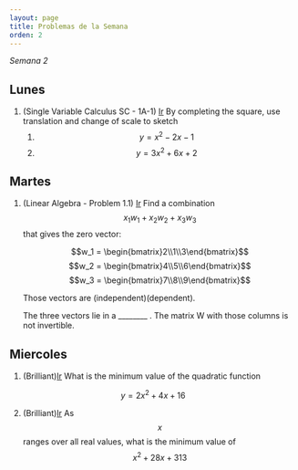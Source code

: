 ```yaml
---
layout: page
title: Problemas de la Semana
orden: 2
---
```


*Semana 2*

## Lunes

1. (Single Variable Calculus SC - 1A-1) [Ir](https://ocw.mit.edu/courses/mathematics/18-01sc-single-variable-calculus-fall-2010/1.-differentiation/part-a-definition-and-basic-rules/problem-set-1/MIT18_01SC_pset1prb.pdf) By completing the square, use translation and change of scale to sketch
   1. $$y = x^2  - 2x - 1$$
   2. $$y = 3x^2 + 6x + 2$$

## Martes

1. (Linear Algebra - Problem 1.1) [Ir](https://ocw.mit.edu/courses/mathematics/18-06sc-linear-algebra-fall-2011/ax-b-and-the-four-subspaces/the-geometry-of-linear-equations/MIT18_06SCF11_Ses1.1prob.pdf) Find a combination $$x_1w_1 + x_2w_2 + x_3w_3$$ that gives the zero vector:
   
   $$w_1 = \begin{bmatrix}2\\1\\3\end{bmatrix}$$ 
   $$w_2 = \begin{bmatrix}4\\5\\6\end{bmatrix}$$
   $$w_3 = \begin{bmatrix}7\\8\\9\end{bmatrix}$$

   Those vectors are (independent)(dependent).

   The three vectors lie in a ________ . The matrix W with those columns is not invertible.

## Miercoles

1. (Brilliant)[Ir](https://brilliant.org/practice/completing-the-square-find-the-vertex/?subtopic=quadratic-equations&chapter=completing-the-square) What is the minimum value of the quadratic function

$$y = 2x^2 + 4x + 16$$

2. (Brilliant)[Ir](https://brilliant.org/practice/completing-the-square-applications/?subtopic=quadratic-equations&chapter=completing-the-square)
As $$x$$ ranges over all real values, what is the minimum value of 
$$x^2+28x+313$$
